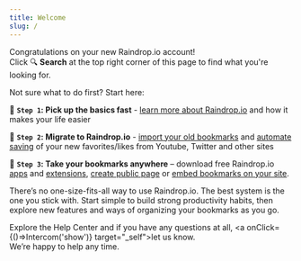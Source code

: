 ```yaml
---
title: Welcome
slug: /
---
```


Congratulations on your new Raindrop.io account!  
Click 🔍 **Search** at the top right corner of this page to find what you're looking for.

Not sure what to do first? Start here:

🔹 **`Step 1`: Pick up the basics fast** - [learn more about Raindrop.io](../about/index.md) and how it makes your life easier

🔹 **`Step 2`: Migrate to Raindrop.io** - [import your old bookmarks](../import.md) and [automate saving](../../integrations/automation.md) of your new favorites/likes from Youtube, Twitter and other sites 

🔹 **`Step 3`: Take your bookmarks anywhere** – download free Raindrop.io [apps](../download-app/index.md) and [extensions](../install-extension/index.md), [create public page](../../using/public-page/index.md) or [embed bookmarks on your site](../../using/embed/index.md).

There’s no one-size-fits-all way to use Raindrop.io.
The best system is the one you stick with. Start simple to build strong productivity habits, then explore new features and ways of organizing your bookmarks as you go.

Explore the Help Center and if you have any questions at all, <a onClick={()=>Intercom('show')} target="_self">let us know</a>.  
We’re happy to help any time.